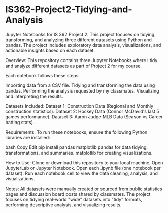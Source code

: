 # IS362-Project2-Tidying-and-Analysis
Jupyter Notebooks for IS 362 Project 2. This project focuses on tidying, transforming, and analyzing three different datasets using Python and pandas. The project includes exploratory data analysis, visualizations, and actionable insights based on each dataset.

Overview:
This repository contains three Jupyter Notebooks where I tidy and analyze different datasets as part of Project 2 for my course.

Each notebook follows these steps:

Importing data from a CSV file.
Tidying and transforming the data using pandas.
Performing the analysis requested by my classmates.
Visualizing and interpreting the results.

Datasets Included:
Dataset 1: Construction Data (Regional and Monthly construction statistics).
Dataset 2: Hockey Data (Connor McDavid's last 5 games performance).
Dataset 3: Aaron Judge MLB Data (Season vs Career batting stats).

Requirements:
To run these notebooks, ensure the following Python libraries are installed:

bash
Copy
Edit
pip install pandas matplotlib
pandas for data tidying, transformations, and summaries.
matplotlib for creating visualizations.

How to Use:
Clone or download this repository to your local machine.
Open JupyterLab or Jupyter Notebook.
Open each .ipynb file (one notebook per dataset).
Run each notebook cell to view the data cleaning, analysis, and visualizations.

Notes:
All datasets were manually created or sourced from public statistics pages and discussion board posts shared by classmates.
The project focuses on tidying real-world "wide" datasets into "tidy" formats, performing descriptive analysis, and visualizing results.
